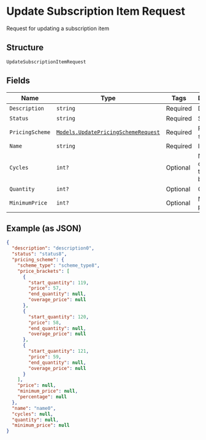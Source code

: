
# Update Subscription Item Request

Request for updating a subscription item

## Structure

`UpdateSubscriptionItemRequest`

## Fields

| Name | Type | Tags | Description |
|  --- | --- | --- | --- |
| `Description` | `string` | Required | Description |
| `Status` | `string` | Required | Status |
| `PricingScheme` | [`Models.UpdatePricingSchemeRequest`](/doc/models/update-pricing-scheme-request.md) | Required | Pricing scheme |
| `Name` | `string` | Required | Item name |
| `Cycles` | `int?` | Optional | Number of cycles that the item will be charged |
| `Quantity` | `int?` | Optional | Quantity |
| `MinimumPrice` | `int?` | Optional | Minimum price |

## Example (as JSON)

```json
{
  "description": "description0",
  "status": "status8",
  "pricing_scheme": {
    "scheme_type": "scheme_type8",
    "price_brackets": [
      {
        "start_quantity": 119,
        "price": 57,
        "end_quantity": null,
        "overage_price": null
      },
      {
        "start_quantity": 120,
        "price": 58,
        "end_quantity": null,
        "overage_price": null
      },
      {
        "start_quantity": 121,
        "price": 59,
        "end_quantity": null,
        "overage_price": null
      }
    ],
    "price": null,
    "minimum_price": null,
    "percentage": null
  },
  "name": "name0",
  "cycles": null,
  "quantity": null,
  "minimum_price": null
}
```

